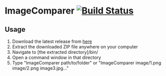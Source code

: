 # ImageComparer [![Build Status](https://travis-ci.org/Snakybo/TorchEngine.svg?branch=master)](https://travis-ci.org/Snakybo/TorchEngine)

## Usage
1. Download the latest release from [here](https://github.com/Snakybo/ImageComparer/releases/latest)
2. Extract the downloaded ZIP file anywhere on your computer
3. Navigate to [the extracted directory]/bin/
4. Open a command window in that directory
5. Type "ImageComparer path/to/folder" or "ImageComparer image/1.png image/2.png image3.jpg..."
